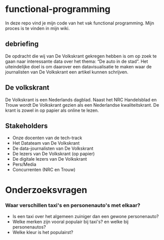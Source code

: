 # functional-programming

In deze repo vind je mijn code van het vak functional programming. Mijn proces is te vinden in mijn wiki.


## debriefing

De opdracht die wij van De Volkskrant gekregen hebben is om op zoek te gaan naar interessante data over het thema: “De auto in de stad”. Het uiteindelijke doel is om daarover een datavisualisatie te maken waar de journalisten van De Volkskrant een artikel kunnen schrijven.

## De volkskrant
De Volkskrant is een Nederlands dagblad. Naast het NRC Handelsblad en Trouw wordt De Volkskrant gezien als een Nederlandse kwaliteitskrant. De krant is zowel in op papier als online te lezen. 

## Stakeholders
* Onze docenten van de tech-track
* Het Datateam van De Volkskrant 
* De data-journalisten van De Volkskrant
* De lezers van De Volkskrant (op papier)
* De digitale lezers van De Volkskrant
* Pers/Media
* Concurrenten (NRC en Trouw)

# Onderzoeksvragen

### Waar verschillen taxi's en personenauto's met elkaar?

* Is een taxi over het algemeen zuiniger dan een gewone personenauto?
* Welke merken zijn vooral populair bij taxi's? en welke bij personenautos?
* Welke kleur is het populairst?